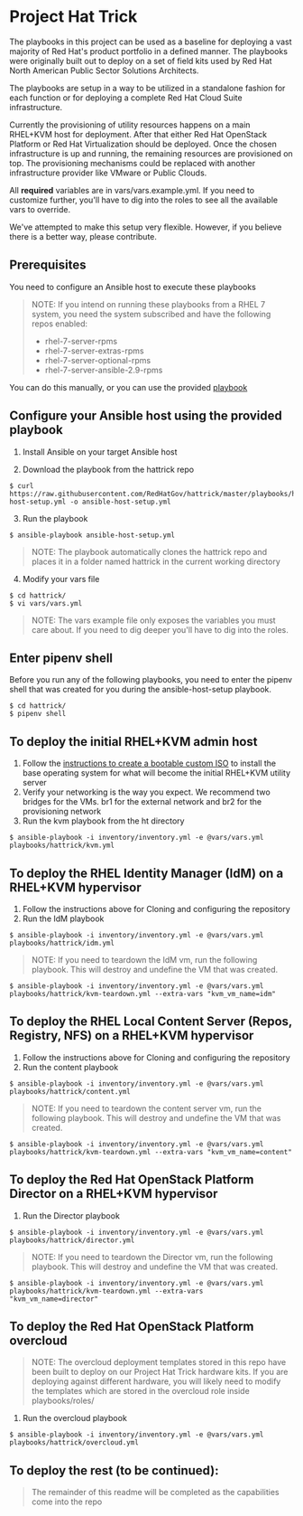 # Project Hat Trick

The playbooks in this project can be used as a baseline for deploying a vast majority of Red Hat's product portfolio in a defined manner. The playbooks were originally built out to deploy on a set of field kits used by Red Hat North American Public Sector Solutions Architects.

The playbooks are setup in a way to be utilized in a standalone fashion for each function or for deploying a complete Red Hat Cloud Suite infrastructure.

Currently the provisioning of utility resources happens on a main RHEL+KVM host for deployment. After that either Red Hat OpenStack Platform or Red Hat Virtualization should be deployed. Once the chosen infrastructure is up and running, the remaining resources are provisioned on top. The provisioning mechanisms could be replaced with another infrastructure provider like VMware or Public Clouds.

All **required** variables are in vars/vars.example.yml. If you need to customize further, you'll have to dig into the roles to see all the available vars to override.

We've attempted to make this setup very flexible. However, if you believe there is a better way, please contribute.

## Prerequisites

You need to configure an Ansible host to execute these playbooks

> NOTE: If you intend on running these playbooks from a RHEL 7 system, you need
> the system subscribed and have the following repos enabled:
> - rhel-7-server-rpms
> - rhel-7-server-extras-rpms
> - rhel-7-server-optional-rpms
> - rhel-7-server-ansible-2.9-rpms

You can do this manually, or you can use the provided [playbook](https://raw.githubusercontent.com/RedHatGov/hattrick/master/playbooks/hattrick/ansible-host-setup.yml)

## Configure your Ansible host using the provided playbook

1. Install Ansible on your target Ansible host

2. Download the playbook from the hattrick repo
```
$ curl https://raw.githubusercontent.com/RedHatGov/hattrick/master/playbooks/hattrick/ansible-host-setup.yml -o ansible-host-setup.yml
```
3. Run the playbook
```
$ ansible-playbook ansible-host-setup.yml
```

> NOTE: The playbook automatically clones the hattrick repo and places it
> in a folder named hattrick in the current working directory

4. Modify your vars file
```
$ cd hattrick/
$ vi vars/vars.yml
```
> NOTE: The vars example file only exposes the variables you must care about. If you need to dig deeper you'll have to dig into the roles.

## Enter pipenv shell

Before you run any of the following playbooks, you need to enter the pipenv
shell that was created for you during the ansible-host-setup playbook.

```
$ cd hattrick/
$ pipenv shell
```

## To deploy the initial RHEL+KVM admin host

1. Follow the [instructions to create a bootable custom ISO](https://github.com/RedHatGov/hattrick/tree/master/admin-iso) to install the base operating system for what will become the initial RHEL+KVM utility server
2. Verify your networking is the way you expect. We recommend two bridges for the VMs. br1 for the external network and br2 for the provisioning network
3. Run the kvm playbook from the ht directory
```
$ ansible-playbook -i inventory/inventory.yml -e @vars/vars.yml playbooks/hattrick/kvm.yml
```

## To deploy the RHEL Identity Manager (IdM) on a RHEL+KVM hypervisor

1. Follow the instructions above for Cloning and configuring the repository
2. Run the IdM playbook
```
$ ansible-playbook -i inventory/inventory.yml -e @vars/vars.yml playbooks/hattrick/idm.yml
```
> NOTE: If you need to teardown the IdM vm, run the following playbook. This will destroy and undefine the VM that was created.
```
$ ansible-playbook -i inventory/inventory.yml -e @vars/vars.yml playbooks/hattrick/kvm-teardown.yml --extra-vars "kvm_vm_name=idm"
```

## To deploy the RHEL Local Content Server (Repos, Registry, NFS) on a RHEL+KVM hypervisor

1. Follow the instructions above for Cloning and configuring the repository
2. Run the content playbook
```
$ ansible-playbook -i inventory/inventory.yml -e @vars/vars.yml playbooks/hattrick/content.yml
```
> NOTE: If you need to teardown the content server vm, run the following playbook. This will destroy and undefine the VM that was created.
```
$ ansible-playbook -i inventory/inventory.yml -e @vars/vars.yml playbooks/hattrick/kvm-teardown.yml --extra-vars "kvm_vm_name=content"
```

## To deploy the Red Hat OpenStack Platform Director on a RHEL+KVM hypervisor

1. Run the Director playbook
```
$ ansible-playbook -i inventory/inventory.yml -e @vars/vars.yml playbooks/hattrick/director.yml
```
> NOTE: If you need to teardown the Director vm, run the following playbook. This will destroy and undefine the VM that was created.
```
$ ansible-playbook -i inventory/inventory.yml -e @vars/vars.yml playbooks/hattrick/kvm-teardown.yml --extra-vars "kvm_vm_name=director"
```

## To deploy the Red Hat OpenStack Platform overcloud

> NOTE: The overcloud deployment templates stored in this repo have been built to deploy
> on our Project Hat Trick hardware kits. If you are deploying against different
> hardware, you will likely need to modify the templates which are stored in
> the overcloud role inside playbooks/roles/

1. Run the overcloud playbook
```
$ ansible-playbook -i inventory/inventory.yml -e @vars/vars.yml playbooks/hattrick/overcloud.yml
```

## To deploy the rest (to be continued):

> The remainder of this readme will be completed as the capabilities come into the repo

